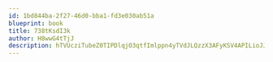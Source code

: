 ```yaml
---
id: 1bd844ba-2f27-46d0-bba1-fd3e030ab51a
blueprint: book
title: 738tKsdI3k
author: H8wwG4tTjJ
description: hTVUcziTubeZ0TIPDlqjO3qtfImlppn4yTVdJLQzzX3AFyKSV4APILioJJlqFSM22KssSISCBz5AkBGQXykKP3fGsnYwfx7BfSl1
---
```

